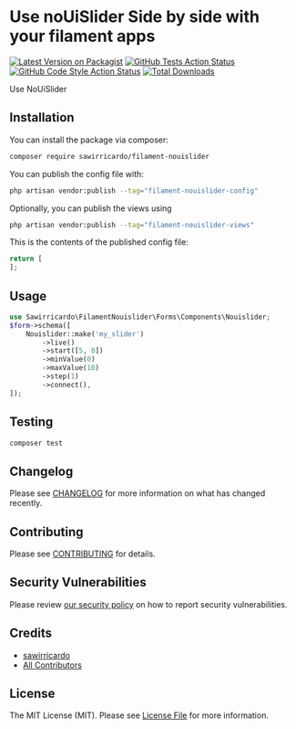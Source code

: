 # Use noUiSlider Side by side with your filament apps

[![Latest Version on Packagist](https://img.shields.io/packagist/v/sawirricardo/filament-nouislider.svg?style=flat-square)](https://packagist.org/packages/sawirricardo/filament-nouislider)
[![GitHub Tests Action Status](https://img.shields.io/github/actions/workflow/status/sawirricardo/filament-nouislider/run-tests.yml?branch=main&label=tests&style=flat-square)](https://github.com/sawirricardo/filament-nouislider/actions?query=workflow%3Arun-tests+branch%3Amain)
[![GitHub Code Style Action Status](https://img.shields.io/github/actions/workflow/status/sawirricardo/filament-nouislider/fix-php-code-style-issues.yml?branch=main&label=code%20style&style=flat-square)](https://github.com/sawirricardo/filament-nouislider/actions?query=workflow%3A"Fix+PHP+code+style+issues"+branch%3Amain)
[![Total Downloads](https://img.shields.io/packagist/dt/sawirricardo/filament-nouislider.svg?style=flat-square)](https://packagist.org/packages/sawirricardo/filament-nouislider)

Use NoUiSlider

## Installation

You can install the package via composer:

```bash
composer require sawirricardo/filament-nouislider
```

You can publish the config file with:

```bash
php artisan vendor:publish --tag="filament-nouislider-config"
```

Optionally, you can publish the views using

```bash
php artisan vendor:publish --tag="filament-nouislider-views"
```

This is the contents of the published config file:

```php
return [
];
```

## Usage

```php
use Sawirricardo\FilamentNouislider\Forms\Components\Nouislider;
$form->schema([
    Nouislider::make('my_slider')
        ->live()
        ->start([5, 8])
        ->minValue(0)
        ->maxValue(10)
        ->step(1)
        ->connect(),
]);
```

## Testing

```bash
composer test
```

## Changelog

Please see [CHANGELOG](CHANGELOG.md) for more information on what has changed recently.

## Contributing

Please see [CONTRIBUTING](.github/CONTRIBUTING.md) for details.

## Security Vulnerabilities

Please review [our security policy](../../security/policy) on how to report security vulnerabilities.

## Credits

- [sawirricardo](https://github.com/sawirricardo)
- [All Contributors](../../contributors)

## License

The MIT License (MIT). Please see [License File](LICENSE.md) for more information.

